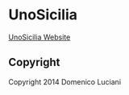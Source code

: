 UnoSicilia
==========

[UnoSicilia Website](http://unosicilia.it)

## Copyright
Copyright 2014 Domenico Luciani
